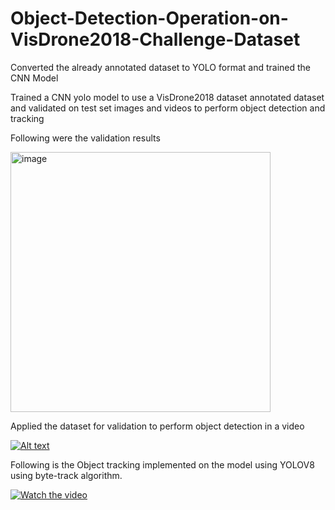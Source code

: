# Object-Detection-Operation-on-VisDrone2018-Challenge-Dataset
Converted the already annotated dataset to YOLO format and trained the CNN Model 

Trained a CNN yolo model to use a VisDrone2018 dataset annotated dataset and validated on test set images and videos to perform object detection and tracking

Following were the validation results

<img width="416" alt="image" src="https://github.com/robosac333/Object-Detection-Operation-on-VisDrone2018-Challenge-Dataset/assets/143353582/82d87a3e-a8a1-442d-b17d-6dd68250abfa">

Applied the dataset for validation to perform object detection in a video

[![Alt text](https://img.youtube.com/vi/Lt3W5zVpXso/0.jpg)](https://youtu.be/Lt3W5zVpXso?si=mXuJP7e-cEAh-WUh)

Following is the Object tracking implemented on the model using YOLOV8 using byte-track algorithm.

[![Watch the video](https://img.youtube.com/vi/TzT4iBKDABs/maxresdefault.jpg)](https://www.youtube.com/watch?v=TzT4iBKDABs)

